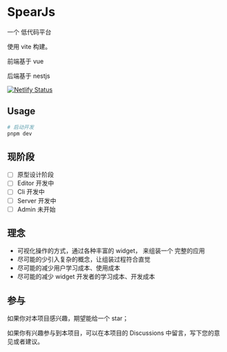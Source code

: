 # SpearJs

一个 低代码平台

使用 vite 构建。

前端基于 vue

后端基于 nestjs

[![Netlify Status](https://api.netlify.com/api/v1/badges/e9844840-9795-40f7-bced-d0e9cc78d2c0/deploy-status)](https://app.netlify.com/sites/spearjs/deploys)

## Usage

```sh
# 启动开发
pnpm dev
```

## 现阶段

- [ ] 原型设计阶段
- [ ] Editor 开发中
- [ ] Cli 开发中
- [ ] Server 开发中
- [ ] Admin 未开始

## 理念

- 可视化操作的方式，通过各种丰富的 widget， 来组装一个 完整的应用
- 尽可能的少引入复杂的概念，让组装过程符合直觉
- 尽可能的减少用户学习成本、使用成本
- 尽可能的减少 widget 开发者的学习成本、开发成本

## 参与

如果你对本项目感兴趣，期望能给一个 star；

如果你有兴趣参与到本项目，可以在本项目的 Discussions 中留言，写下您的意见或者建议。
